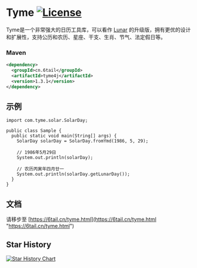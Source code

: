# Tyme [![License](https://img.shields.io/badge/license-MIT-4EB1BA.svg?style=flat-square)](https://github.com/6tail/tyme4j/blob/master/LICENSE)

Tyme是一个非常强大的日历工具库，可以看作 [Lunar](https://6tail.cn/calendar/api.html "https://6tail.cn/calendar/api.html") 的升级版，拥有更优的设计和扩展性，支持公历和农历、星座、干支、生肖、节气、法定假日等。

### Maven

```xml
<dependency>
  <groupId>cn.6tail</groupId>
  <artifactId>tyme4j</artifactId>
  <version>1.3.1</version>
</dependency>
```

## 示例

    import com.tyme.solar.SolarDay;
     
    public class Sample {
      public static void main(String[] args) {
        SolarDay solarDay = SolarDay.fromYmd(1986, 5, 29);
         
        // 1986年5月29日
        System.out.println(solarDay);
         
        // 农历丙寅年四月廿一
        System.out.println(solarDay.getLunarDay());
      }
    }

## 文档

请移步至 [https://6tail.cn/tyme.html](https://6tail.cn/tyme.html "https://6tail.cn/tyme.html")

## Star History

[![Star History Chart](https://api.star-history.com/svg?repos=6tail/tyme4j&type=Date)](https://star-history.com/#6tail/tyme4j&Date)
